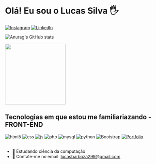 # Olá! Eu sou o Lucas Silva 🖐️

[![Instagram](https://img.shields.io/badge/Instagram-E4405F?style=for-the-badge&logo=instagram&logoColor=white)](https://www.instagram.com/lucas_s059/) 
[![LinkedIn](https://img.shields.io/badge/LinkedIn-0077B5?style=for-the-badge&logo=linkedin&logoColor=white)](https://www.linkedin.com/in/lucas-silva-barboza-a2568b285/)

![Anurag's GitHub stats](https://github-readme-stats.vercel.app/api?username=LucasS059&show_icons=true&theme=dracula)

<a href="https://github.com/anuraghazra/convoychat">
  <img height=200 align="center" src="https://github-readme-stats.vercel.app/api/top-langs?username=LucasS059&layout=compact&langs_count=8&card_width=320&theme=dracula" />
</a>

## Tecnologias em que estou me familiariazando - FRONT-END
<div style="display: inline_block">
  <img align="center" alt="html5" src="https://img.shields.io/badge/HTML5-E34F26?style=for-the-badge&logo=html5&logoColor=white" />
  <img align="center" alt="css" src="https://img.shields.io/badge/CSS3-1572B6?style=for-the-badge&logo=css3&logoColor=white" />
  <img align="center" alt="js" src="https://img.shields.io/badge/JavaScript-F7DF1E?style=for-the-badge&logo=javascript&logoColor=black" />
  <img align="center" alt="php" src="https://img.shields.io/badge/PHP-777BB4?style=for-the-badge&logo=php&logoColor=white" />
  <img align="center" alt="mysql" src="https://img.shields.io/badge/MySQL-4479A1?style=for-the-badge&logo=mysql&logoColor=white" />
  <img align="center" alt="python" src="https://img.shields.io/badge/Python-3776AB?style=for-the-badge&logo=python&logoColor=yellow&color=blue" />
  <img align="center" alt="Bootstrap" src="https://img.shields.io/badge/Bootstrap-563D7C?style=for-the-badge&logo=bootstrap&logoColor=white&color=563D7C">
<a href="http://portfoliolucas.s3-website-sa-east-1.amazonaws.com" target="_blank">
  <img align="center" alt="Portfolio" src="https://img.shields.io/badge/Portfolio-563D7C?style=for-the-badge&logo=Portfolio&logoColor=white&color=blue">
</a>
</div><br/>

- 🌱 Estudando ciência da computação
- 💬 Contate-me no email: lucasbarboza299@gmail.com
